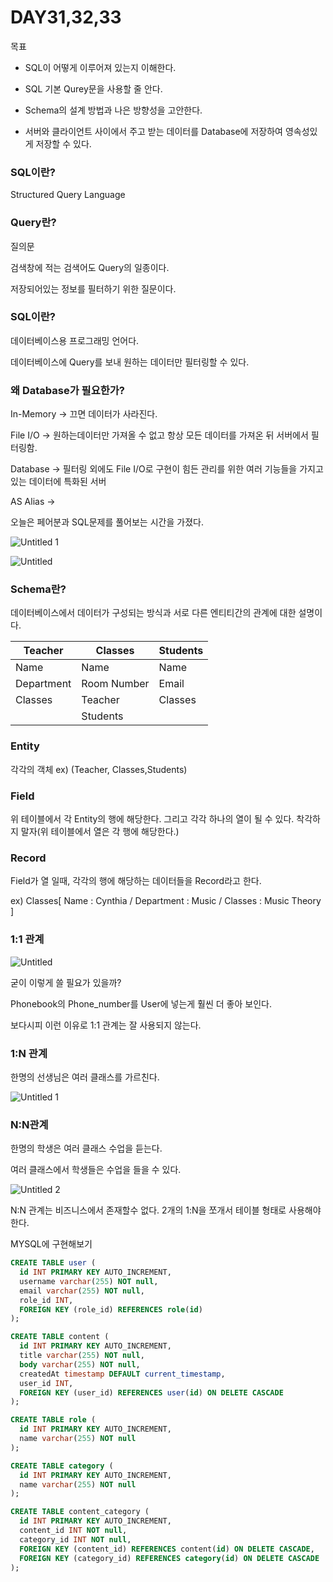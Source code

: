 # DAY31,32,33

목표

- SQL이 어떻게 이루어져 있는지 이해한다.

- SQL 기본 Qurey문을 사용할 줄 안다.

- Schema의 설계 방법과 나은 방향성을 고안한다.

- 서버와 클라이언트 사이에서 주고 받는 데이터를 Database에 저장하여 영속성있게 저장할 수 있다.

### SQL이란?

Structured Query Language

### Query란?

질의문

검색창에 적는 검색어도 Query의 일종이다.

저장되어있는 정보를 필터하기 위한 질문이다.

### SQL이란?

데이터베이스용 프로그래밍 언어다.

데이터베이스에 Query를 보내 원하는 데이터만 필터링할 수 있다.

### 왜 Database가 필요한가?

In-Memory → 끄면 데이터가 사라진다.

File I/O → 원하는데이터만 가져올 수 없고 항상 모든 데이터를 가져온 뒤 서버에서 필터링함.

Database → 필터링 외에도 File I/O로 구현이 힘든 관리를 위한 여러 기능들을 가지고 있는 데이터에 특화된 서버

AS Alias -> 

오늘은 페어분과 SQL문제를 풀어보는 시간을 가졌다.

![Untitled 1](https://user-images.githubusercontent.com/70310271/172912744-180bb6f3-07d2-4e9f-9e45-a8992661b14c.png)

![Untitled](https://user-images.githubusercontent.com/70310271/172912742-145ca2fc-86fe-43bb-9319-6d6d1e02b723.png)


### Schema란?

데이터베이스에서 데이터가 구성되는 방식과 서로 다른 엔티티간의 관계에 대한 설명이다.

| Teacher | Classes | Students |
| --- | --- | --- |
| Name | Name | Name |
| Department | Room Number | Email |
| Classes | Teacher | Classes |
|   | Students |  |

### Entity
각각의 객체
ex) (Teacher, Classes,Students)

### Field
위 테이블에서 각 Entity의 행에 해당한다.
그리고 각각 하나의 열이 될 수 있다.
착각하지 말자(위 테이블에서 열은 각 행에 해당한다.)

### Record
Field가 열 일때, 각각의 행에 해당하는 데이터들을 Record라고 한다.

ex) Classes[ Name : Cynthia / Department : Music / Classes : Music Theory ]

### 1:1 관계

![Untitled](https://user-images.githubusercontent.com/70310271/173101447-6239a3b4-cb18-4295-a243-8d892694914f.png)


굳이 이렇게 쓸 필요가 있을까?

Phonebook의 Phone_number를 User에 넣는게 훨씬 더 좋아 보인다.

보다시피 이런 이유로 1:1 관계는 잘 사용되지 않는다.

### 1:N 관계

한명의 선생님은 여러 클래스를 가르친다.

![Untitled 1](https://user-images.githubusercontent.com/70310271/173101466-74577157-2a61-4111-b7c2-0662a92b6e7d.png)

### N:N관계

한명의 학생은 여러 클래스 수업을 듣는다.

여러 클래스에서 학생들은 수업을 들을 수 있다.

![Untitled 2](https://user-images.githubusercontent.com/70310271/173101484-ece65d5b-5592-413c-b624-be7d7a63c987.png)

N:N 관계는 비즈니스에서 존재할수 없다. 2개의 1:N을 쪼개서 테이블 형태로 사용해야한다.

MYSQL에 구현해보기

```SQL
CREATE TABLE user (
  id INT PRIMARY KEY AUTO_INCREMENT,
  username varchar(255) NOT null,
  email varchar(255) NOT null,
  role_id INT,
  FOREIGN KEY (role_id) REFERENCES role(id)
);

CREATE TABLE content (
  id INT PRIMARY KEY AUTO_INCREMENT,
  title varchar(255) NOT null,
  body varchar(255) NOT null,
  createdAt timestamp DEFAULT current_timestamp,
  user_id INT,
  FOREIGN KEY (user_id) REFERENCES user(id) ON DELETE CASCADE
);

CREATE TABLE role (
  id INT PRIMARY KEY AUTO_INCREMENT,
  name varchar(255) NOT null
);

CREATE TABLE category (
  id INT PRIMARY KEY AUTO_INCREMENT,
  name varchar(255) NOT null
);

CREATE TABLE content_category (
  id INT PRIMARY KEY AUTO_INCREMENT,
  content_id INT NOT null,
  category_id INT NOT null,
  FOREIGN KEY (content_id) REFERENCES content(id) ON DELETE CASCADE,
  FOREIGN KEY (category_id) REFERENCES category(id) ON DELETE CASCADE
);
```
